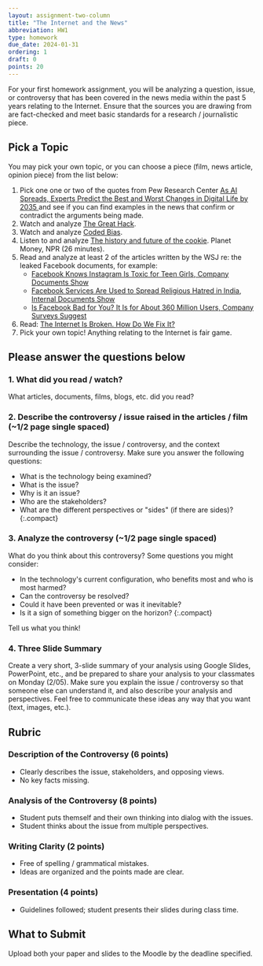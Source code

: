 ```yaml
---
layout: assignment-two-column
title: "The Internet and the News"
abbreviation: HW1
type: homework
due_date: 2024-01-31
ordering: 1
draft: 0
points: 20
---
```


For your first homework assignment, you will be analyzing a question, issue, or controversy that has been covered in the news media within the past 5 years relating to the Internet. Ensure that the sources you are drawing from are fact-checked and meet basic standards for a research / journalistic piece.

## Pick a Topic
You may pick your own topic, or you can choose a piece (film, news article, opinion piece) from the list below:

1. Pick one one or two of the quotes from Pew Research Center <a href="https://www.pewresearch.org/internet/2023/06/21/as-ai-spreads-experts-predict-the-best-and-worst-changes-in-digital-life-by-2035/">As AI Spreads, Experts Predict the Best and Worst Changes in Digital Life by 2035
</a> and see if you can find examples in the news that confirm or contradict the arguments being made.
1. Watch and analyze [The Great Hack](https://www.netflix.com/title/80117542).
1. Watch and analyze [Coded Bias](https://www.netflix.com/title/81328723).
1. Listen to and analyze [The history and future of the cookie](https://www.npr.org/2022/11/18/1137657496/third-party-cookie-data-tracking-internet-user-privacy). Planet Money, NPR (26 minutes). 
1. Read and analyze at least 2 of the articles written by the WSJ re: the leaked Facebook documents, for example:
    * [Facebook Knows Instagram Is Toxic for Teen Girls, Company Documents Show](https://www.wsj.com/articles/facebook-knows-instagram-is-toxic-for-teen-girls-company-documents-show-11631620739?mod=hp_lead_pos7&mod=article_inline)
    * [Facebook Services Are Used to Spread Religious Hatred in India, Internal Documents Show](https://www.wsj.com/articles/facebook-services-are-used-to-spread-religious-hatred-in-india-internal-documents-show-11635016354?mod=article_inline)
    * [Is Facebook Bad for You? It Is for About 360 Million Users, Company Surveys Suggest](https://www.wsj.com/articles/facebook-bad-for-you-360-million-users-say-yes-company-documents-facebook-files-11636124681?mod=article_inline)
1. Read: [The Internet Is Broken. How Do We Fix It?](https://www.nytimes.com/2022/05/27/opinion/technology/what-would-an-egalitarian-internet-actually-look-like.html)
1. Pick your own topic! Anything relating to the Internet is fair game.

## Please answer the questions below

### 1. What did you read / watch?
What articles, documents, films, blogs, etc. did you read?

### 2. Describe the controversy / issue raised in the articles / film (~1/2 page single spaced)
Describe the technology, the issue / controversy, and the context surrounding the issue / controversy. Make sure you answer the following questions:

* What is the technology being examined?
* What is the issue?
* Why is it an issue?
* Who are the stakeholders?
* What are the different perspectives or "sides" (if there are sides)?
{:.compact}

### 3. Analyze the controversy (~1/2 page single spaced)
What do you think about this controversy? Some questions you might consider:

* In the technology's current configuration, who benefits most and who is most harmed?
* Can the controversy be resolved?
* Could it have been prevented or was it inevitable?
* Is it a sign of something bigger on the horizon?
{:.compact}

Tell us what you think!

### 4. Three Slide Summary
Create a very short, 3-slide summary of your analysis using Google Slides, PowerPoint, etc., and be prepared to share your analysis to your classmates on Monday (2/05). Make sure you explain the issue / controversy so that someone else can understand it, and also describe your analysis and perspectives. Feel free to communicate these ideas any way that you want (text, images, etc.).

## Rubric

### Description of the Controversy (6 points)
* Clearly describes the issue, stakeholders, and opposing views.
* No key facts missing.

### Analysis of the Controversy (8 points)
* Student puts themself and their own thinking into dialog with the issues.
* Student thinks about the issue from multiple perspectives.

### Writing Clarity (2 points)
* Free of spelling / grammatical mistakes.
* Ideas are organized and the points made are clear.

### Presentation (4 points)
* Guidelines followed; student presents their slides during class time.


## What to Submit
Upload both your paper and slides to the Moodle by the deadline specified.